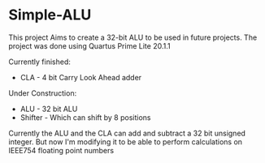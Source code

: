 # Simple-ALU
This project Aims to create a 32-bit ALU to be used in future projects. The project was done using Quartus Prime Lite 20.1.1

Currently finished:
- CLA - 4 bit Carry Look Ahead adder

Under Construction:
- ALU - 32 bit ALU
- Shifter - Which can shift by 8 positions

Currently the ALU and the CLA can add and subtract a 32 bit unsigned integer. But now I'm modifying it to be able to perform calculations on IEEE754 floating point numbers
